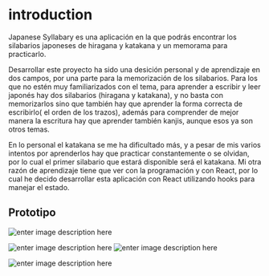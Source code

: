 # introduction

Japanese Syllabary es una aplicación en la que podrás encontrar los silabarios japoneses de hiragana y katakana y un memorama para practicarlo.

Desarrollar este proyecto ha sido una desición personal y de aprendizaje en dos campos, por una parte para la memorización de los silabarios. Para los que no estén muy familiarizados con el tema, para aprender a escribir y leer japonés hay dos silabarios (hiragana y katakana), y no basta con memorizarlos sino que también hay que aprender la forma correcta de escribirlo( el orden de los trazos), además para comprender de mejor manera la escritura hay que aprender también kanjis, aunque esos ya son otros temas.

En lo personal el katakana se me ha dificultado más, y a pesar de mis varios intentos por aprenderlos hay que practicar constantemente o se olvidan, por lo cual el primer silabario que estará disponible será el katakana.
Mi otra razón de aprendizaje tiene que ver con la programación y con React, por lo cual he decido desarrollar esta aplicación con React utilizando hooks para manejar el estado.

## Prototipo

![enter image description here](https://i.postimg.cc/K8N5VSw-H/Selection-071.png)

![enter image description here](https://i.postimg.cc/3x7BnJSG/Selection-072.png)
![enter image description here](https://i.postimg.cc/J4jxNBqm/Selection-073.png)

![enter image description here](https://i.postimg.cc/Vsx40FXD/Selection-074.png)
